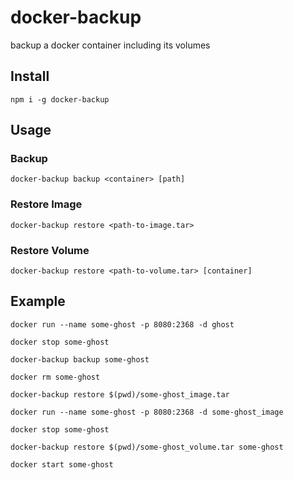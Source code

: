# docker-backup

backup a docker container including its volumes

## Install
`npm i -g docker-backup`

## Usage

### Backup
`docker-backup backup <container> [path]`

### Restore Image
`docker-backup restore <path-to-image.tar>`

### Restore Volume
`docker-backup restore <path-to-volume.tar> [container]`


## Example

``docker run --name some-ghost -p 8080:2368 -d ghost``

``docker stop some-ghost``

``docker-backup backup some-ghost``

``docker rm some-ghost``

``docker-backup restore $(pwd)/some-ghost_image.tar``

``docker run --name some-ghost -p 8080:2368 -d some-ghost_image``

``docker stop some-ghost``

``docker-backup restore $(pwd)/some-ghost_volume.tar some-ghost``

``docker start some-ghost``
